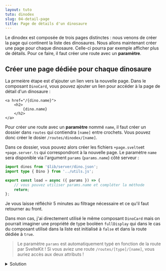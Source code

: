 ```yaml
---
layout: tuto
tuto: dinodex
slug: 04-detail-page
title: Page de détails d'un dinosaure
---
```


<script>
  import CodeDetailPage from './CodeDetailPage.md';
</script>

Le dinodex est composée de trois pages distinctes : nous venons de créer la page qui continent la liste des dinosaures. Nous allons maintenant créer une page pour chaque dinosaure. Celle-ci pourra par exemple afficher plus de détails. Pour ce faire, il faut créer une route avec un **paramètre**.

## Créer une page dédiée pour chaque dinosaure

La prmeière étape est d'ajouter un lien vers la nouvelle page. Dans le composant `DinoCard`, vous pouvez ajouter un lien pour accéder à la page de détail d'un dinosaure :

```svelte
<a href="/{dino.name}">
	<h2>
		{dino.name}
	</h2>
</a>
```

Pour créer une route avec un **paramètre** nommé `name`, il faut créer un dossier dans `routes` qui contiendra `[name]` entre crochets. Vous pouvez donc créer le dosier `/routes/dinodex/[name]`.

Dans ce dossier, vous pouvez alors créer les fichiers `+page.svelte`et `+page.server.ts` qui correspondront à la nouvelle page. Le paramètre `name` sera disponible via l'argument `params` (`params.name`) côté serveur :

```typescript
import dinos from '$lib/server/dino.json';
import type { Dino } from '../utils.js';

export const load = async ({ params }) => {
	// vous pouvez utiliser params.name et compléter la méthode
	return;
};
```

Je vous laisse réfléchir 5 minutes au filtrage nécessaire et ce qu'il faut retourner au front.

Dans mon cas, j'ai directement utilisé le même composant `DinoCard` mais on pourrait imaginer une propriété de type booléen `fullDisplay` qui dans le cas du composant utilisé dans la liste est initialisé à `false` et dans la route dédiée à `true`.

> Le paramètre `params` est automatiquement typé en fonction de la route par SvelteKit ! Si vous aviez une route `/routes/[type]/[name]`, vous auriez accès aux deux attributs !

<details>
  <summary>Solution</summary>
  <CodeDetailPage/>
</details>
